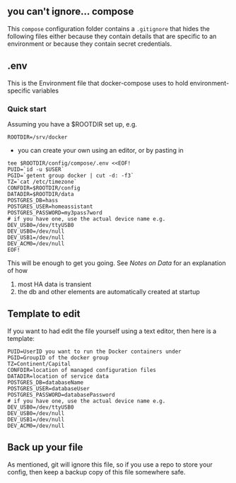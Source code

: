 ## you can't ignore... compose

This `compose` configuration folder contains a `.gitignore` 
that hides the following files either because they contain 
details that are specific to an environment 
or because they contain secret credentials. 

## .env

This is the Environment file that docker-compose uses to 
hold environment-specific variables

### Quick start

Assuming you have a $ROOTDIR set up, e.g. 

```
ROOTDIR=/srv/docker
```

* you can create your own using an editor, or by pasting in

```
tee $ROOTDIR/config/compose/.env <<EOF!
PUID=`id -u $USER`
PGID=`getent group docker | cut -d: -f3`
TZ=`cat /etc/timezone`
CONFDIR=$ROOTDIR/config
DATADIR=$ROOTDIR/data
POSTGRES_DB=hass
POSTGRES_USER=homeassistant
POSTGRES_PASSWORD=my3pass7word
# if you have one, use the actual device name e.g.  DEV_USB0=/dev/ttyUSB0
DEV_USB0=/dev/null
DEV_USB1=/dev/null
DEV_ACM0=/dev/null
EOF!
```

This will be enough to get you going. 
See _Notes on Data_ for an explanation of how 

1. most HA data is transient 
2. the db and other elements are automatically created at startup

## Template to edit

If you want to had edit the file yourself using a text editor, 
then here is a template:

```
PUID=UserID you want to run the Docker containers under
PGID=GroupID of the docker group
TZ=Continent/Capital
CONFDIR=location of managed configuration files
DATADIR=location of service data
POSTGRES_DB=databaseName
POSTGRES_USER=databaseUser
POSTGRES_PASSWORD=databasePassword
# if you have one, use the actual device name e.g.  DEV_USB0=/dev/ttyUSB0
DEV_USB0=/dev/null
DEV_USB1=/dev/null
DEV_ACM0=/dev/null
```

## Back up your file

As mentioned, git will ignore this file, 
so if you use a repo to store your config, 
then keep a backup copy of this file somewhere safe. 

